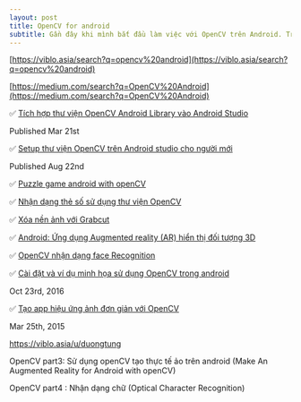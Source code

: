 ```yaml
---
layout: post
title: OpenCV for android
subtitle: Gần đây khi mình bắt đầu làm việc với OpenCV trên Android. Trong quá trình tìm kiếm việc tích hợp OpenCV vào Android Studio mình gặp rất nhiều khó khăn do các bài hướng dẫn đã lỗi thời không còn phù hợp với hiện tại. Vì vậy mình quyết định viết một hướng dẫn đơn giản về việc này.
---
```


[https://viblo.asia/search?q=opencv%20android](https://viblo.asia/search?q=opencv%20android)

[https://medium.com/search?q=OpenCV%20Android](https://medium.com/search?q=OpenCV%20Android)


✅ [Tích hợp thư viện OpenCV Android Library vào Android Studio](https://viblo.asia/p/tich-hop-thu-vien-opencv-android-library-vao-android-studio-bJzKmGDYl9N)

Published Mar 21st

✅ [Setup thư viện OpenCV trên Android studio cho người mới](https://viblo.asia/p/setup-thu-vien-opencv-tren-android-studio-cho-nguoi-moi-djeZ1G0o5Wz)

Published Aug 22nd

✅ [Puzzle game android with openCV](https://viblo.asia/p/puzzle-game-android-with-opencv-57rVRqKqG4bP)

✅ [Nhận dạng thẻ số sử dụng thư viện OpenCV](https://viblo.asia/p/nhan-dang-the-so-su-dung-thu-vien-opencv-1VgZvozmlAw)

✅ [Xóa nền ảnh với Grabcut](https://viblo.asia/p/xoa-nen-anh-voi-grabcut-2p1PvQPVGldr)

✅ [Android: Ứng dụng Augmented reality (AR) hiển thị đối tượng 3D](https://viblo.asia/p/android-ung-dung-augmented-reality-ar-hien-thi-doi-tuong-3d-6J3ZgkePZmB)

✅ [OpenCV nhận dạng face Recognition](https://viblo.asia/p/opencv-nhan-dang-face-recognition-ZjlearmzkqJ)

✅ [Cài đặt và ví dụ minh họa sử dụng OpenCV trong android](https://viblo.asia/p/cai-dat-va-vi-du-minh-hoa-su-dung-opencv-trong-android-DKBedwNjGdX)

Oct 23rd, 2016

✅ [Tạo app hiệu ứng ảnh đơn giản với OpenCV](https://viblo.asia/p/tao-app-hieu-ung-anh-don-gian-voi-opencv-57rVRqYVR4bP)

Mar 25th, 2015


https://viblo.asia/u/duongtung

OpenCV part3: Sử dụng openCV tạo thực tế ảo trên android (Make An Augmented Reality for Android with openCV)

OpenCV part4 : Nhận dạng chữ (Optical Character Recognition)
